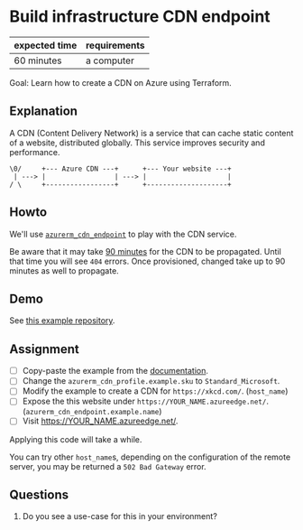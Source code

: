 # Build infrastructure CDN endpoint

|expected time|requirements|
|-------------|------------|
|60 minutes   |a computer  |

Goal: Learn how to create a CDN on Azure using Terraform.

## Explanation

A CDN (Content Delivery Network) is a service that can cache static content of a website, distributed globally. This service improves security and performance.

```text
\0/     +--- Azure CDN ---+      +--- Your website ---+
 | ---> |                 | ---> |                    |
/ \     +-----------------+      +--------------------+
```

## Howto

We'll use [`azurerm_cdn_endpoint`](https://registry.terraform.io/providers/hashicorp/azurerm/latest/docs/resources/cdn_endpoint) to play with the CDN service.

Be aware that it may take [90 minutes](https://docs.microsoft.com/en-us/azure/cdn/cdn-troubleshoot-endpoint) for the CDN to be propagated. Until that time you will see `404` errors. Once provisioned, changed take up to 90 minutes as well to propagate.

## Demo

See [this example repository](https://github.com/robertdebock/terraform-azurerm-cdn-endpoint).

## Assignment

- [ ] Copy-paste the example from the [documentation](https://registry.terraform.io/providers/hashicorp/azurerm/latest/docs/resources/cdn_endpoint).
- [ ] Change the `azurerm_cdn_profile.example.sku` to `Standard_Microsoft`.
- [ ] Modify the example to create a CDN for `https://xkcd.com/`. (`host_name`)
- [ ] Expose the this website under `https://YOUR_NAME.azureedge.net/`. (`azurerm_cdn_endpoint.example.name`)
- [ ] Visit https://YOUR_NAME.azureedge.net/.

Applying this code will take a while.

You can try other `host_name`s, depending on the configuration of the remote server, you may be returned a `502 Bad Gateway` error.

## Questions

1. Do you see a use-case for this in your environment?
